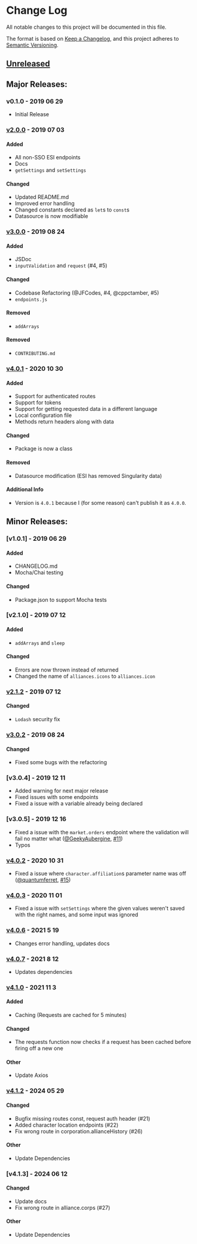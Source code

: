 # Change Log
All notable changes to this project will be documented in this file.

The format is based on [Keep a Changelog](https://keepachangelog.com/en/1.0.0/),
and this project adheres to [Semantic Versioning](https://semver.org/spec/v2.0.0.html).

## [Unreleased]
<!-- #### Added -->
<!-- #### Changed -->
<!-- #### Removed -->

## Major Releases:
### v0.1.0 - 2019 06 29
- Initial Release

### [v2.0.0] - 2019 07 03
#### Added
- All non-SSO ESI endpoints
- Docs
- `getSettings` and `setSettings`
#### Changed
- Updated README.md
- Improved error handling
- Changed constants declared as `let`s to `const`s
- Datasource is now modifiable

### [v3.0.0] - 2019 08 24
#### Added
- JSDoc
- `inputValidation` and `request` (#4, #5)
#### Changed
- Codebase Refactoring (@JFCodes, #4, @cppctamber, #5)
- `endpoints.js`
#### Removed
- `addArrays`

#### Removed
- `CONTRIBUTING.md`

### [v4.0.1] - 2020 10 30
#### Added
- Support for authenticated routes
- Support for tokens
- Support for getting requested data in a different language
- Local configuration file
- Methods return headers along with data
#### Changed
- Package is now a class
#### Removed
- Datasource modification (ESI has removed Singularity data)
#### Additional Info
- Version is `4.0.1` because I (for some reason) can't publish it as `4.0.0`.

## Minor Releases:
### [v1.0.1] - 2019 06 29
#### Added
- CHANGELOG.md
- Mocha/Chai testing
#### Changed
- Package.json to support Mocha tests

### [v2.1.0] - 2019 07 12
#### Added
- `addArrays` and `sleep`
#### Changed
- Errors are now thrown instead of returned
- Changed the name of `alliances.icons` to `alliances.icon`

### [v2.1.2] - 2019 07 12
#### Changed
- `Lodash` security fix

### [v3.0.2] - 2019 08 24
#### Changed
- Fixed some bugs with the refactoring

### [v3.0.4] - 2019 12 11
- Added warning for next major release
- Fixed issues with some endpoints
- Fixed a issue with a variable already being declared

### [v3.0.5] - 2019 12 16
- Fixed a issue with the `market.orders` endpoint where the validation will fail no matter what ([@GeekyAubergine](https://github.com/GeekyAubergine), [#11](https://github.com/ExperiBass/esiJS/pull/11))
- Typos

### [v4.0.2] - 2020 10 31
- Fixed a issue where `character.affiliation`s parameter name was off ([@quantumferret](https://github.com/quantumferret), [#15](https://github.com/ExperiBass/esiJS/pull/15))

### [v4.0.3] - 2020 11 01
- Fixed a issue with `setSettings` where the given values weren't saved with the right names, and some input was ignored

### [v4.0.6] - 2021 5 19
- Changes error handling, updates docs

### [v4.0.7] - 2021 8 12
- Updates dependencies

### [v4.1.0] - 2021 11 3
#### Added
- Caching (Requests are cached for 5 minutes)
#### Changed
- The requests function now checks if a request has
  been cached before firing off a new one
#### Other
- Update Axios

### [v4.1.2] - 2024 05 29
#### Changed
- Bugfix missing routes const, request auth header (#21)
- Added character location endpoints (#22)
- Fix wrong route in corporation.allianceHistory (#26)
#### Other
- Update Dependencies

### [v4.1.3] - 2024 06 12
#### Changed
- Update docs
- Fix wrong route in alliance.corps (#27)
#### Other
- Update Dependencies

<!-- LINKS -->
<!-- RELEASES -->
[Unreleased]: https://github.com/ExperiBass/esiJS/compare/v0.1.1...dev
[v0.1.1]: https://github.com/ExperiBass/esiJS/compare/v0.1.0...v0.1.1
[v2.0.0]: https://github.com/ExperiBass/esiJS/compare/v0.1.1...v2.0.0
[v2.1.2]: https://github.com/ExperiBass/esiJS/compare/v2.0.0...v2.1.2
[v3.0.0]: https://github.com/ExperiBass/esiJS/compare/v2.1.2...v3.0.0
[v3.0.2]: https://github.com/ExperiBass/esiJS/compare/v3.0.0...v3.0.2
[v4.0.1]: https://github.com/ExperiBass/esiJS/compare/v3.0.2...v4.0.1
[v4.0.2]: https://github.com/ExperiBass/esiJS/compare/v4.0.1...v4.0.2
[v4.0.3]: https://github.com/ExperiBass/esiJS/compare/v4.0.2...v4.0.3
[v4.0.6]: https://github.com/ExperiBass/esiJS/compare/v4.0.3...v4.0.6
[v4.0.7]: https://github.com/ExperiBass/esiJS/compare/v4.0.6...v4.0.7
[v4.1.0]: https://github.com/ExperiBass/esiJS/compare/v4.0.7...v4.1.0
[v4.1.2]: https://github.com/ExperiBass/esiJS/compare/v4.1.0...v4.1.2
<!-- ISSUES -->
